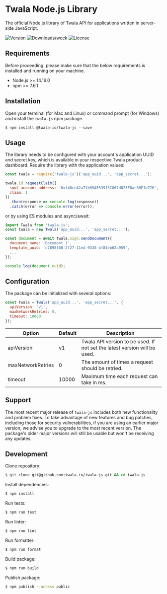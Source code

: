 # Twala Node.js Library

The official Node.js library of Twala API for applications written in server-side JavaScript.

[![Version](https://img.shields.io/npm/v/@twala-io/twala-js.svg)](https://npmjs.org/package/@twala-io/twala-js)
[![Downloads/week](https://img.shields.io/npm/dw/@twala-io/twala-js.svg)](https://npmjs.org/package/@twala-io/twala-js)
[![License](https://img.shields.io/npm/l/@twala-io/twala-js.svg)](https://github.com/twala-io/twala/blob/master/package.json)

## Requirements

Before proceeding, please make sure that the below requirements is installed and running on your machine.

- Node.js >= 14.16.0
- npm >= 7.6.1

## Installation

Open your terminal (for Mac and Linux) or command prompt (for Windows) and install the `twala-js` npm package.

```sh-session
$ npm install @twala-io/twala-js --save
```

## Usage

The library needs to be configured with your account's application UUID and secret key, which is available in your respective Twala product dashboard. Require the library with the application values:

```js
const twala = require('twala-js')('app_uuid...', 'app_secret...');

twala.id.requestClaim({
  soul_account_address: '0xf40ceA2a71b65A553913C867d023F8ac30F1b726',
  claim: 1
})
  .then(response => console.log(response))
  .catch(error => console.error(error));
```

or by using ES modules and async/await:

```js
import Twala from 'twala-js';
const twala = new Twala('app_uuid...', 'app_secret...');

const document = await twala.sign.sendDocument({
  document_name: 'Document 1',
  template_uuid: 'd7898f60-2f27-11ed-9335-bf81eb62a959',
  ...
});

console.log(document.uuid);
```

## Configuration

The package can be initialized with several options:

```js
const twala = Twala('app_uuid...', 'app_secret...', {
  apiVersion: 'v1',
  maxNetworkRetries: 0,
  timeout: 10000
});
```

| Option                    | Default     | Description                                                                     |
| ------------------------- | ----------- | ------------------------------------------------------------------------------- |
| apiVersion                | v1          | Twala API version to be used. If not set the latest version will be used.       |
| maxNetworkRetries         | 0           | The amount of times a request should be retried.                                |
| timeout                   | 10000       | Maximum time each request can take in ms.                                       |

## Support

The most recent major release of `twala-js` includes both new functionality and problem fixes. To take advantage of new features and bug patches, including those for security vulnerabilities, if you are using an earlier major version, we advise you to upgrade to the most recent version. The package's older major versions will still be usable but won't be receiving any updates.

## Development

Clone repository:

```sh
$ git clone git@github.com:twala-io/twala-js.git && cd twala-js
```

Install dependencies:

```sh
$ npm install
```

Run tests:

```sh
$ npm run test
```

Run linter:

```sh
$ npm run lint
```

Run formatter:

```sh
$ npm run format
```

Build package:

```sh
$ npm run build
```

Publish package:
```sh
$ npm publish --access public
```
